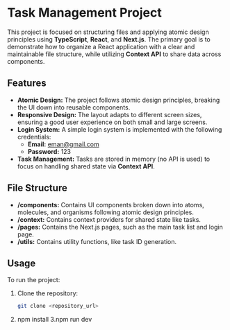 # Task Management Project

This project is focused on structuring files and applying atomic design principles using **TypeScript**, **React**, and **Next.js**. The primary goal is to demonstrate how to organize a React application with a clear and maintainable file structure, while utilizing **Context API** to share data across components.

## Features
- **Atomic Design:** The project follows atomic design principles, breaking the UI down into reusable components.
- **Responsive Design:** The layout adapts to different screen sizes, ensuring a good user experience on both small and large screens.
- **Login System:** A simple login system is implemented with the following credentials:
  - **Email:** eman@gmail.com
  - **Password:** 123
- **Task Management:** Tasks are stored in memory (no API is used) to focus on handling shared state via **Context API**.

## File Structure
- **/components:** Contains UI components broken down into atoms, molecules, and organisms following atomic design principles.
- **/context:** Contains context providers for shared state like tasks.
- **/pages:** Contains the Next.js pages, such as the main task list and login page.
- **/utils:** Contains utility functions, like task ID generation.

## Usage

To run the project:

1. Clone the repository:
   ```bash
   git clone <repository_url>

2. npm install
3.npm run dev

